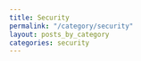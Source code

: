 ```yaml
---
title: Security
permalink: "/category/security"
layout: posts_by_category
categories: security
---
```


